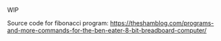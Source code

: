 WIP

Source code for fibonacci program:
https://theshamblog.com/programs-and-more-commands-for-the-ben-eater-8-bit-breadboard-computer/